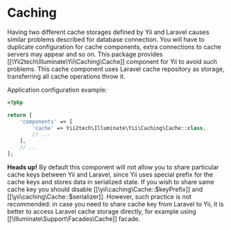 Caching
=======

Having two different cache storages defined by Yii and Laravel causes similar problems described for database connection.
You will have to duplicate configuration for cache components, extra connections to cache servers may appear and so on.
This package provides [[\Yii2tech\Illuminate\Yii\Caching\Cache]] component for Yii to avoid such problems. This cache
component uses Laravel cache repository as storage, transferring all cache operations throw it.

Application configuration example:

```php
<?php

return [
    'components' => [
        'cache' => Yii2tech\Illuminate\Yii\Caching\Cache::class,
        // ...
    ],
    // ...
];
```

**Heads up!** By default this component will not allow you to share particular cache keys between Yii and Laravel,
since Yii uses special prefix for the cache keys and stores data in serialized state. If you wish to share same
cache key you should disable [[\yii\caching\Cache::$keyPrefix]] and [[\yii\caching\Cache::$serializer]]. However,
such practice is not recommended: in case you need to share cache key from Laravel to Yii, it is better to access
Laravel cache storage directly, for example using [[\\Illuminate\Support\Facades\Cache]] facade.

